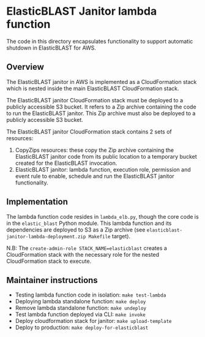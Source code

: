 ElasticBLAST Janitor lambda function
====================================

The code in this directory encapsulates functionality to support automatic shutdown in
ElasticBLAST for AWS.

Overview
--------

The ElasticBLAST janitor in AWS is implemented as a CloudFormation stack which
is nested inside the main ElasticBLAST CloudFormation stack.

The ElasticBLAST janitor CloudFormation stack must be deployed to a publicly
accessible S3 bucket. It refers to a Zip archive containing the code to run
the ElasticBLAST janitor. This Zip archive must also be deployed to a publicly
accessible S3 bucket.

The ElasticBLAST janitor CloudFormation stack contains 2 sets of resources:

1. CopyZips resources: these copy the Zip archive containing the ElasticBLAST
   janitor code from its public location to a temporary bucket created for the
   ElasticBLAST invocation.
2. ElasticBLAST janitor: lambda function, execution role, permission and event rule to 
   enable, schedule and run the ElasticBLAST janitor functionality.

Implementation
--------------

The lambda function code resides in `lambda_elb.py`, though the core code is
in the `elastic_blast` Python module. This lambda function and its
dependencies are deployed to S3 as a Zip archive (see
`elasticblast-janitor-lambda-deployment.zip Makefile` target).

N.B: The `create-admin-role STACK_NAME=elasticblast` creates a CloudFormation
stack with the necessary role for the nested CloudFormation stack to execute.

Maintainer instructions
-----------------------

* Testing lambda function code in isolation: `make test-lambda`
* Deploying lambda standalone function: `make deploy`
* Remove lambda standalone function: `make undeploy`
* Test lambda function deployed via CLI: `make invoke`
* Deploy cloudformation stack for janitor: `make upload-template`
* Deploy to production: `make deploy-for-elasticblast`

